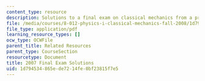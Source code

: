 ```yaml
---
content_type: resource
description: Solutions to a final exam on classical mechanics from a previous semester.
file: /media/courses/8-012-physics-i-classical-mechanics-fall-2008/1d794534865ede7214fe0bf23815f7e5_2007_final_sol.pdf
file_type: application/pdf
learning_resource_types: []
ocw_type: OCWFile
parent_title: Related Resources
parent_type: CourseSection
resourcetype: Document
title: 2007 Final Exam Solutions
uid: 1d794534-865e-de72-14fe-0bf23815f7e5
---
```

